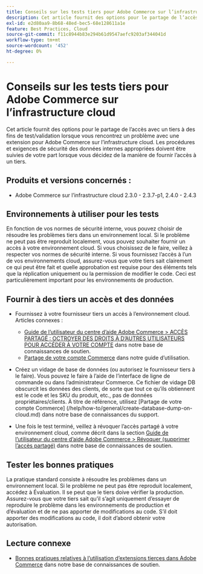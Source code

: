 ```yaml
---
title: Conseils sur les tests tiers pour Adobe Commerce sur l’infrastructure cloud
description: Cet article fournit des options pour le partage de l’accès avec un tiers à des fins de test/validation lorsque vous rencontrez un problème avec une extension pour Adobe Commerce sur l’infrastructure cloud.
exl-id: e2d80aa9-8b68-48ed-bec5-68e128611a1e
feature: Best Practices, Cloud
source-git-commit: f11c8944b83e294b61d9547aefc9203af344041d
workflow-type: tm+mt
source-wordcount: '452'
ht-degree: 0%

---
```


# Conseils sur les tests tiers pour Adobe Commerce sur l’infrastructure cloud

Cet article fournit des options pour le partage de l’accès avec un tiers à des fins de test/validation lorsque vous rencontrez un problème avec une extension pour Adobe Commerce sur l’infrastructure cloud.
Les procédures et exigences de sécurité des données internes appropriées doivent être suivies de votre part lorsque vous décidez de la manière de fournir l’accès à un tiers.

## Produits et versions concernés :

* Adobe Commerce sur l’infrastructure cloud 2.3.0 - 2.3.7-p1, 2.4.0 - 2.4.3

## Environnements à utiliser pour les tests

En fonction de vos normes de sécurité interne, vous pouvez choisir de résoudre les problèmes tiers dans un environnement local. Si le problème ne peut pas être reproduit localement, vous pouvez souhaiter fournir un accès à votre environnement cloud. Si vous choisissez de le faire, veillez à respecter vos normes de sécurité interne. Si vous fournissez l’accès à l’un de vos environnements cloud, assurez-vous que votre tiers sait clairement ce qui peut être fait et quelle approbation est requise pour des éléments tels que la réplication uniquement ou la permission de modifier le code. Ceci est particulièrement important pour les environnements de production.

## Fournir à des tiers un accès et des données

* Fournissez à votre fournisseur tiers un accès à l’environnement cloud. Articles connexes :

   * [Guide de l’utilisateur du centre d’aide Adobe Commerce > ACCÈS PARTAGÉ : OCTROYER DES DROITS À D’AUTRES UTILISATEURS POUR ACCÉDER À VOTRE COMPTE](/help/help-center-guide/help-center/magento-help-center-user-guide.md#shared-access) dans notre base de connaissances de soutien.
   * [Partage de votre compte Commerce](https://docs.magento.com/user-guide/magento/magento-account-share.html) dans notre guide d’utilisation.

* Créez un vidage de base de données (ou autorisez le fournisseur tiers à le faire). Vous pouvez le faire à l’aide de l’interface de ligne de commande ou dans l’administrateur Commerce. Ce fichier de vidage DB obscurcit les données des clients, de sorte que tout ce qu’ils obtiennent est le code et les SKU du produit, etc., pas de données propriétaires/clients. À titre de référence, utilisez [Partage de votre compte Commerce] (/help/how-to/general/create-database-dump-on-cloud.md) dans notre base de connaissances du support.
* Une fois le test terminé, veillez à révoquer l’accès partagé à votre environnement cloud, comme décrit dans la section [Guide de l’utilisateur du centre d’aide Adobe Commerce > Révoquer (supprimer l’accès partagé)](/help/help-center-guide/help-center/magento-help-center-user-guide.md#revoke-shared-access) dans notre base de connaissances de soutien.

## Tester les bonnes pratiques

La pratique standard consiste à résoudre les problèmes dans un environnement local. Si le problème ne peut pas être reproduit localement, accédez à Évaluation. Il se peut que le tiers doive vérifier la production. Assurez-vous que votre tiers sait qu’il s’agit uniquement d’essayer de reproduire le problème dans les environnements de production et d’évaluation et de ne pas apporter de modifications au code. S’il doit apporter des modifications au code, il doit d’abord obtenir votre autorisation.

## Lecture connexe

* [Bonnes pratiques relatives à l’utilisation d’extensions tierces dans Adobe Commerce](https://support.magento.com/hc/en-us/articles/360042361152-Best-Practices-for-using-third-party-extensions-in-Magento) dans notre base de connaissances de soutien.
